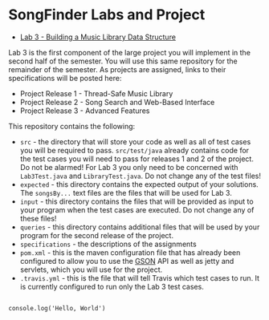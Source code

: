 SongFinder Labs and Project
===========================


- [Lab 3 - Building a Music Library Data Structure](specifications/lab3.md)

Lab 3 is the first component of the large project you will implement in the second half of the semester. You will use this same repository for the remainder of the semester. As projects are assigned, links to their specifications will be posted here:

- Project Release 1 - Thread-Safe Music Library
- Project Release 2 - Song Search and Web-Based Interface
- Project Release 3 - Advanced Features

This repository contains the following:

- `src` - the directory that will store your code as well as all of test cases you will be required to pass. `src/test/java` already contains code for the test cases you will need to pass for releases 1 and 2 of the project. Do not be alarmed! For Lab 3 you only need to be concerned with `Lab3Test.java` and `LibraryTest.java`. Do not change any of the test files!
- `expected` - this directory contains the expected output of your solutions. The `songsBy...` text files are the files that will be used for Lab 3.
- `input` - this directory contains the files that will be provided as input to your program when the test cases are executed. Do not change any of these files!
- `queries` - this directory contains additional files that will be used by your program for the second release of the project.
- `specifications` - the descriptions of the assignments
- `pom.xml` - this is the maven configuration file that has already been configured to allow you to use the [GSON](https://www.javadoc.io/doc/com.google.code.gson/gson/2.8.1) API as well as jetty and servlets, which you will use for the project.
- `.travis.yml` - this is the file that will tell Travis which test cases to run. It is currently configured to run only the Lab 3 test cases. 


```

console.log('Hello, World')

```
